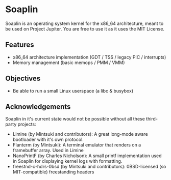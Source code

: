 # Soaplin
Soaplin is an operating system kernel for the x86_64 architecture, meant to be used on Project Jupiter. 
You are free to use it as it uses the MIT License.

## Features
* x86_64 architecture implementation (GDT / TSS / legacy PIC / interrupts)
* Memory management (basic memops / PMM / VMM)

## Objectives
* Be able to run a small Linux userspace (a libc & busybox)

## Acknowledgements
Soaplin in it's current state would not be possible without all
these third-party projects:

* Limine (by Mintsuki and contributors): A great long-mode aware bootloader with it's own protocol.
* Flanterm (by Mintsuki): A terminal emulator that renders on a framebuffer array. Used in Limine
* NanoPrintF (by Charles Nicholson): A small printf implementation used in Soaplin for displaying kernel logs with formatting.
* freestnd-c-hdrs-0bsd (by Mintsuki and contributors): 0BSD-licensed (so MIT-compatible) freestanding headers
